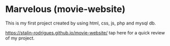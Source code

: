 # Marvelous (movie-website)
This is my first project created  by using html, css, js, php and mysql db.

https://stalin-rodrigues.github.io/movie-website/ tap here for a quick review of my project.

